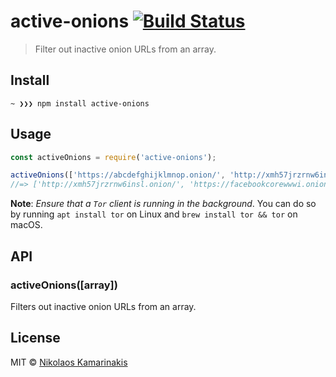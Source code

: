 # active-onions [![Build Status](https://travis-ci.org/k4m4/active-onions.svg?branch=master)](https://travis-ci.org/k4m4/active-onions)

> Filter out inactive onion URLs from an array.


## Install

```
~ ❯❯❯ npm install active-onions
```


## Usage

```js
const activeOnions = require('active-onions');

activeOnions(['https://abcdefghijklmnop.onion/', 'http://xmh57jrzrnw6insl.onion/', 'https://facebookcorewwwi.onion/'])
//=> ['http://xmh57jrzrnw6insl.onion/', 'https://facebookcorewwwi.onion/']
```

**Note**: *Ensure that a `Tor` client is running in the background*. You can do so by running `apt install tor` on Linux and `brew install tor && tor` on macOS.


## API

### activeOnions([array])

Filters out inactive onion URLs from an array.


## License

MIT © [Nikolaos Kamarinakis](https://nikolaskama.me)
